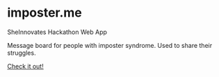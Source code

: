 # imposter.me
SheInnovates Hackathon Web App

Message board for people with imposter syndrome. Used to share their struggles. 

[Check it out!](http://imposter-me.herokuapp.com)
